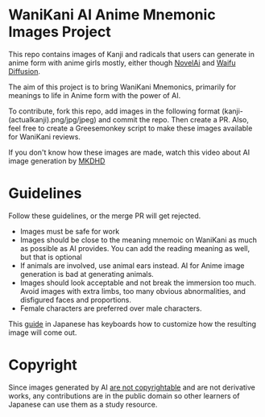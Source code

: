 # WaniKani AI Anime Mnemonic Images Project
This repo contains images of Kanji and radicals that users can generate in anime form with anime girls mostly, either though [NovelAi](https://novelai.net) and [Waifu Diffusion](https://github.com/harubaru/waifu-diffusion).

The aim of this project is to bring WaniKani Mnemonics, primarily for meanings to life in Anime form with the power of AI.

To contribute, fork this repo, add images in the following format (kanji-(actualkanji).png/jpg/jpeg) and commit the repo. Then create a PR. Also, feel free to create a Greesemonkey script to make these images available for WaniKani reviews.

If you don't know how these images are made, watch this video about AI image generation by [MKDHD](https://www.youtube.com/watch?v=yCBEumeXY4A)

# Guidelines
Follow these guidelines, or the merge PR will get rejected.
* Images must be safe for work
* Images should be close to the meaning mnemoic on WaniKani as much as possible as AI provides. You can add the reading meaning as well, but that is optional
* If animals are involved, use animal ears instead. AI for Anime image generation is bad at generating animals.
* Images should look acceptable and not break the immersion too much. Avoid images with extra limbs, too many obvious abnormalities, and disfigured faces and proportions. 
* Female characters are preferred over male characters. 

This [guide](https://gamedev65535.com/entry/waifudiffusion_magiclist/) in Japanese has keyboards how to customize how the resulting image will come out.

# Copyright
Since images generated by AI [are not copyrightable](https://www.smithsonianmag.com/smart-news/us-copyright-office-rules-ai-art-cant-be-copyrighted-180979808/) and are not derivative works, any contributions are in the public domain so other learners of Japanese can use them as a study resource.

